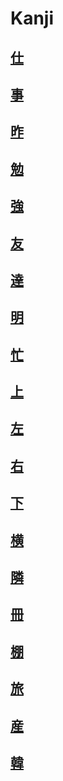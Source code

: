 # Kanji
## [仕](../../Kanji/kanji-dict/仕.md)
## [事](../../Vocabulary/事.md)
## [昨](../../Kanji/kanji-dict/昨.md)
## [勉](../../Kanji/kanji-dict/勉.md)
## [強](../../Kanji/kanji-dict/強.md)
## [友](../../Kanji/kanji-dict/友.md)
## [達](../../Kanji/kanji-dict/達.md)
## [明](../../Kanji/kanji-dict/明.md)
## [忙](../../Kanji/kanji-dict/忙.md)
## [上](../../Vocabulary/上.md)
## [左](../../Vocabulary/左.md)
## [右](../../Vocabulary/右.md)
## [下](../../Vocabulary/下.md)
## [横](../../Kanji/kanji-dict/横.md)
## [隣](../../Vocabulary/隣.md)
## [冊](../../Kanji/kanji-dict/冊.md)
## [棚](../../Kanji/kanji-dict/棚.md)
## [旅](../../Kanji/kanji-dict/旅.md)
## [産](../../Kanji/kanji-dict/産.md)
## [韓](../../Kanji/kanji-dict/韓.md)